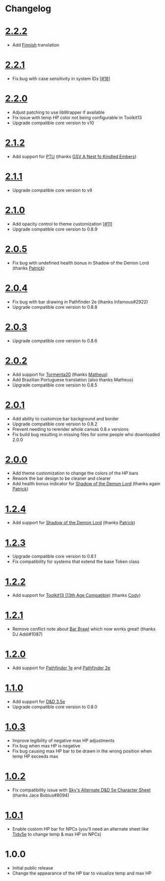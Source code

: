 # Changelog

# [2.2.2]
- Add [Finnish] translation

# [2.2.1]
- Fix bug with case sensitivity in system IDs [[#18]]

# [2.2.0]
 - Adjust patching to use libWrapper if available
 - Fix issue with temp HP color not being configurable in Toolkit13
 - Upgrade compatible core version to v10

# [2.1.2]
 - Add support for [PTU](https://github.com/dylanpiera/Foundry-Pokemon-Tabletop-United-System) (thanks [GSV A Nest fo Kindled Embers](https://github.com/GSV-a-Nest-of-Kindled-Embers))

# [2.1.1]
 - Upgrade compatible core version to v9

# [2.1.0]
 - Add opacity control to theme customization [[#11]]
 - Upgrade compatible core version to 0.8.9

# [2.0.5]
 - Fix bug with undefined health bonus in Shadow of the Demon Lord (thanks [Patrick](https://github.com/patrickporto))

# [2.0.4]
 - Fix bug with bar drawing in Pathfinder 2e (thanks Infamous#2922)
 - Upgrade compatible core version to 0.8.8

# [2.0.3]
 - Upgrade compatible core version to 0.8.6

# [2.0.2]
 - Add support for [Tormenta20] (thanks [Matheus](https://github.com/mclemente))
 - Add Brazilian Portuguese translation (also thanks Matheus)
 - Upgrade compatible core version to 0.8.5

# [2.0.1]
 - Add ability to customize bar background and border
 - Upgrade compatible core version to 0.8.2
 - Prevent needing to rerender whole canvas 0.8.x versions
 - Fix build bug resulting in missing files for some people who downloaded 2.0.0

# [2.0.0]
 - Add theme customization to change the colors of the HP bars
 - Rework the bar design to be cleaner and clearer
 - Add health bonus indicator for [Shadow of the Demon Lord] (thanks again [Patrick](https://github.com/patrickporto))

# [1.2.4]
 - Add support for [Shadow of the Demon Lord] (thanks [Patrick](https://github.com/patrickporto))

# [1.2.3]
 - Upgrade compatible core version to 0.8.1
 - Fix compatibility for systems that extend the base Token class

# [1.2.2]
 - Add support for [Toolkit13 (13th Age Compatible)](https://foundryvtt.com/packages/archmage) (thanks [Cody](https://github.com/cswendrowski))

# [1.2.1]
 - Remove conflict note about [Bar Brawl](https://gitlab.com/woodentavern/foundryvtt-bar-brawl) which now works great! (thanks DJ Addi#1087)

# [1.2.0]
 - Add support for [Pathfinder 1e] and [Pathfinder 2e]

# [1.1.0]
 - Add support for [D&D 3.5e]
 - Upgrade compatible core version to 0.8.0

# [1.0.3]
 - Improve legibility of negative max HP adjustments
 - Fix bug when max HP is negative
 - Fix bug causing max HP bar to be drawn in the wrong position when temp HP exceeds max

# [1.0.2]
 - Fix compatibility issue with [Sky's Alternate D&D 5e Character Sheet](https://github.com/Sky-Captain-13/foundry/tree/master/alt5e) (thanks Jace Bobius#8094)

# [1.0.1]
 - Enable custom HP bar for NPCs (you'll need an alternate sheet like [Tidy5e](https://foundryvtt.com/packages/tidy5e-sheet) to change temp & max HP on NPCs)

# 1.0.0
 - Initial public release
 - Change the appearance of the HP bar to visualize temp and max HP


[1.0.1]: https://github.com/arbron/fvtt-hp-bar/compare/1.0.0...1.0.1
[1.0.2]: https://github.com/arbron/fvtt-hp-bar/compare/1.0.1...1.0.2
[1.0.3]: https://github.com/arbron/fvtt-hp-bar/compare/1.0.2...1.0.3
[1.1.0]: https://github.com/arbron/fvtt-hp-bar/compare/1.0.3...1.1.0
[1.2.0]: https://github.com/arbron/fvtt-hp-bar/compare/1.1.0...1.2.0
[1.2.1]: https://github.com/arbron/fvtt-hp-bar/compare/1.2.0...1.2.1
[1.2.2]: https://github.com/arbron/fvtt-hp-bar/compare/1.2.1...1.2.2
[1.2.3]: https://github.com/arbron/fvtt-hp-bar/compare/1.2.2...1.2.3
[1.2.4]: https://github.com/arbron/fvtt-hp-bar/compare/1.2.3...1.2.4
[2.0.0]: https://github.com/arbron/fvtt-hp-bar/compare/1.2.4...2.0.0
[2.0.1]: https://github.com/arbron/fvtt-hp-bar/compare/2.0.0...2.0.1
[2.0.2]: https://github.com/arbron/fvtt-hp-bar/compare/2.0.1...2.0.2
[2.0.3]: https://github.com/arbron/fvtt-hp-bar/compare/2.0.2...2.0.3
[2.0.4]: https://github.com/arbron/fvtt-hp-bar/compare/2.0.3...2.0.4
[2.0.5]: https://github.com/arbron/fvtt-hp-bar/compare/2.0.4...2.0.5
[2.1.0]: https://github.com/arbron/fvtt-hp-bar/compare/2.0.5...2.1.0
[2.1.1]: https://github.com/arbron/fvtt-hp-bar/compare/2.1.0...2.1.1
[2.1.2]: https://github.com/arbron/fvtt-hp-bar/compare/2.1.1...2.1.2
[2.2.0]: https://github.com/arbron/fvtt-hp-bar/compare/2.1.2...2.2.0
[2.2.1]: https://github.com/arbron/fvtt-hp-bar/compare/2.2.0...2.2.1
[2.2.2]: https://github.com/arbron/fvtt-hp-bar/compare/2.2.1...2.2.2

[#11]: https://github.com/arbron/fvtt-hp-bar/issues/11
[#18]: https://github.com/arbron/fvtt-hp-bar/issues/18

[D&D 5e]: https://foundryvtt.com/packages/dnd5e
[D&D 3.5e]: https://foundryvtt.com/packages/D35E
[Pathfinder 1e]: https://foundryvtt.com/packages/pf1
[Pathfinder 2e]: https://foundryvtt.com/packages/pf1
[Shadow of the Demon Lord]: https://foundryvtt.com/packages/demonlord
[Tormenta20]: https://foundryvtt.com/packages/tormenta20

[Finnish]: https://weblate.foundryvtt-hub.com/projects/arbron-hp-bar/main/fi/
[Portuguese (Brazil)]: https://weblate.foundryvtt-hub.com/projects/arbron-hp-bar/main/pt_BR/

